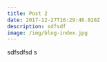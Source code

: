 ```yaml
---
title: Post 2
date: 2017-12-27T16:29:46.828Z
description: sdfsdf
image: /img/blog-index.jpg
---
```

sdfsdfsd s
